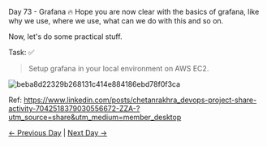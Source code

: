 Day 73 - Grafana 🔥
Hope you are now clear with the basics of grafana, like why we use, where we use, what can we do with this and so on.

Now, let's do some practical stuff.


Task: ✅

> Setup grafana in your local environment on AWS EC2.

![beba8d22329b268131c414e884186ebd78f0f3ca](https://github.com/iamamash/90DaysOfDevOps/assets/42666741/bc84dc3d-ce34-4111-a3a2-063347130a7c)


Ref: https://www.linkedin.com/posts/chetanrakhra_devops-project-share-activity-7042518379030556672-ZZA-?utm_source=share&utm_medium=member_desktop

[← Previous Day](../day72/mysolution.md) | [Next Day →](../day74/mysolution.md)
